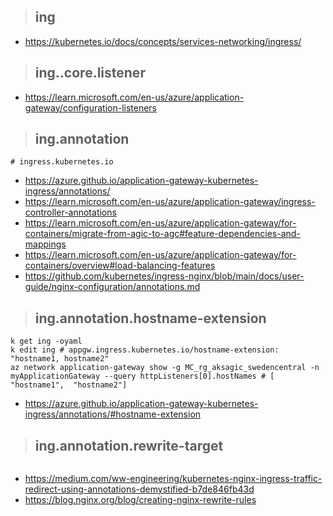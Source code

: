 > ## ing
- https://kubernetes.io/docs/concepts/services-networking/ingress/

> ## ing..core.listener
- https://learn.microsoft.com/en-us/azure/application-gateway/configuration-listeners

> ## ing.annotation
```
# ingress.kubernetes.io
```
- https://azure.github.io/application-gateway-kubernetes-ingress/annotations/
- https://learn.microsoft.com/en-us/azure/application-gateway/ingress-controller-annotations
- https://learn.microsoft.com/en-us/azure/application-gateway/for-containers/migrate-from-agic-to-agc#feature-dependencies-and-mappings
- https://learn.microsoft.com/en-us/azure/application-gateway/for-containers/overview#load-balancing-features
- https://github.com/kubernetes/ingress-nginx/blob/main/docs/user-guide/nginx-configuration/annotations.md

> ## ing.annotation.hostname-extension

```
k get ing -oyaml
k edit ing # appgw.ingress.kubernetes.io/hostname-extension: "hostname1, hostname2"
az network application-gateway show -g MC_rg_aksagic_swedencentral -n myApplicationGateway --query httpListeners[0].hostNames # [  "hostname1",  "hostname2"]
```
- https://azure.github.io/application-gateway-kubernetes-ingress/annotations/#hostname-extension

> ## ing.annotation.rewrite-target

```

```
- https://medium.com/ww-engineering/kubernetes-nginx-ingress-traffic-redirect-using-annotations-demystified-b7de846fb43d
- https://blog.nginx.org/blog/creating-nginx-rewrite-rules
